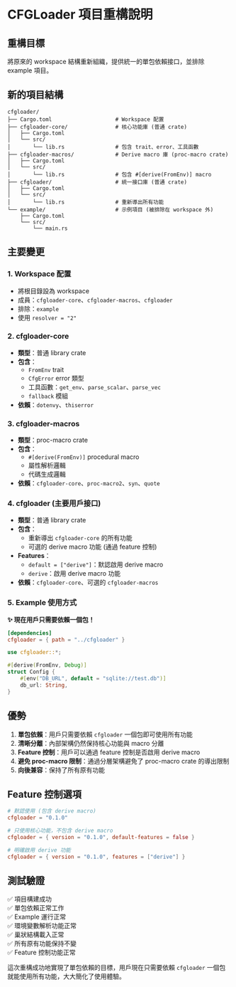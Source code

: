 # CFGLoader 項目重構說明

## 重構目標

將原來的 workspace 結構重新組織，提供統一的單包依賴接口，並排除 example 項目。

## 新的項目結構

```
cfgloader/
├── Cargo.toml                    # Workspace 配置
├── cfgloader-core/               # 核心功能庫 (普通 crate)
│   ├── Cargo.toml
│   └── src/
│       └── lib.rs                # 包含 trait、error、工具函數
├── cfgloader-macros/             # Derive macro 庫 (proc-macro crate)
│   ├── Cargo.toml
│   └── src/
│       └── lib.rs                # 包含 #[derive(FromEnv)] macro
├── cfgloader/                    # 統一接口庫 (普通 crate)
│   ├── Cargo.toml
│   └── src/
│       └── lib.rs                # 重新導出所有功能
└── example/                      # 示例項目 (被排除在 workspace 外)
    ├── Cargo.toml
    └── src/
        └── main.rs
```

## 主要變更

### 1. Workspace 配置

- 將根目錄設為 workspace
- 成員：`cfgloader-core`、`cfgloader-macros`、`cfgloader`
- 排除：`example`
- 使用 `resolver = "2"`

### 2. cfgloader-core

- **類型**：普通 library crate
- **包含**：
  - `FromEnv` trait
  - `CfgError` error 類型
  - 工具函數：`get_env`、`parse_scalar`、`parse_vec`
  - `fallback` 模組
- **依賴**：`dotenvy`、`thiserror`

### 3. cfgloader-macros

- **類型**：proc-macro crate
- **包含**：
  - `#[derive(FromEnv)]` procedural macro
  - 屬性解析邏輯
  - 代碼生成邏輯
- **依賴**：`cfgloader-core`、`proc-macro2`、`syn`、`quote`

### 4. cfgloader (主要用戶接口)

- **類型**：普通 library crate
- **包含**：
  - 重新導出 `cfgloader-core` 的所有功能
  - 可選的 derive macro 功能 (通過 feature 控制)
- **Features**：
  - `default = ["derive"]`：默認啟用 derive macro
  - `derive`：啟用 derive macro 功能
- **依賴**：`cfgloader-core`、可選的 `cfgloader-macros`

### 5. Example 使用方式

**✨ 現在用戶只需要依賴一個包！**

```toml
[dependencies]
cfgloader = { path = "../cfgloader" }
```

```rust
use cfgloader::*;

#[derive(FromEnv, Debug)]
struct Config {
    #[env("DB_URL", default = "sqlite://test.db")]
    db_url: String,
}
```

## 優勢

1. **單包依賴**：用戶只需要依賴 `cfgloader` 一個包即可使用所有功能
2. **清晰分離**：內部架構仍然保持核心功能與 macro 分離
3. **Feature 控制**：用戶可以通過 feature 控制是否啟用 derive macro
4. **避免 proc-macro 限制**：通過分層架構避免了 proc-macro crate 的導出限制
5. **向後兼容**：保持了所有原有功能

## Feature 控制選項

```toml
# 默認使用 (包含 derive macro)
cfgloader = "0.1.0"

# 只使用核心功能，不包含 derive macro
cfgloader = { version = "0.1.0", default-features = false }

# 明確啟用 derive 功能
cfgloader = { version = "0.1.0", features = ["derive"] }
```

## 測試驗證

✅ 項目構建成功  
✅ 單包依賴正常工作  
✅ Example 運行正常  
✅ 環境變數解析功能正常  
✅ 巢狀結構載入正常  
✅ 所有原有功能保持不變  
✅ Feature 控制功能正常  

這次重構成功地實現了單包依賴的目標，用戶現在只需要依賴 `cfgloader` 一個包就能使用所有功能，大大簡化了使用體驗。
